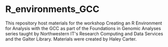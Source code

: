 # R_environments_GCC
This repository host materials for the workshop Creating an R Environment for Analysis with the GCC as part of the Foundations in Genomic Analyses series taught by Northwestern IT's Research Computing and Data Services and the Galter Library. Materials were created by Haley Carter. 
